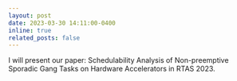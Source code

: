 ```yaml
---
layout: post
date: 2023-03-30 14:11:00-0400
inline: true
related_posts: false
---
```


I will present our paper: Schedulability Analysis of Non-preemptive Sporadic Gang Tasks on Hardware Accelerators in RTAS 2023.
